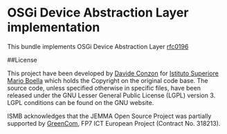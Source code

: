 # OSGi Device Abstraction Layer implementation

This bundle implements OSGi Device Abstraction Layer [rfc0196](https://github.com/osgi/design/raw/master/rfcs/rfc0196/)

##License

This project have been developed by [Davide Conzon](https://github.com/codavide) for [Istituto Superiore Mario Boella](http://www.ismb.it/) which holds the Copyright on the original code base.
The source code, unless specified otherwise in specific files, have been released under the GNU Lesser General Public License (LGPL) version 3.
LGPL conditions can be found on the GNU website.

 ISMB acknowledges that the JEMMA Open Source Project was partially supported by [GreenCom](http://www.greencom-project.eu/), FP7 ICT European Project (Contract No. 318213).
